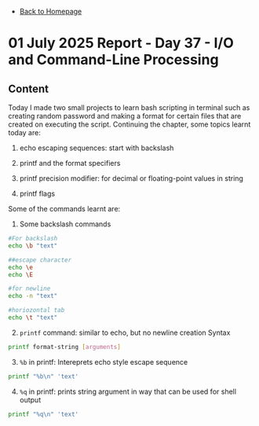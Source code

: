 - [Back to Homepage](/README.md)

# 01 July 2025 Report - Day 37 - I/O and Command-Line Processing

## Content

Today I made two small projects to learn bash scripting in terminal such as creating random password and making a format for certain files that are created on executing the script. Continuing the chapter, some topics learnt today are:

1. echo escaping sequences: start with backslash

2. printf and the format specifiers

3. printf precision modifier: for decimal or floating-point values in string

4. printf flags

Some of the commands learnt are:

1. Some backslash commands

```bash
#For backslash
echo \b "text"

##escape character
echo \e
echo \E

#for newline
echo -n "text"

#horiozontal tab
echo \t "text"
```

2. `printf` command: similar to echo, but no newline creation
   Syntax

```bash
printf format-string [arguments]
```

3. `%b` in printf: Intereprets echo style escape sequence

```bash
printf "%b\n" 'text'
```

4. `%q` in printf: prints string argument in way that can be used for shell output

```bash
printf "%q\n" 'text'
```
